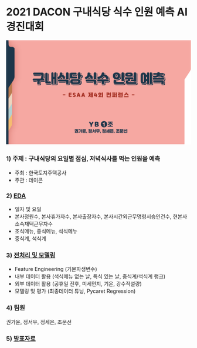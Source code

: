 # 2021 DACON 구내식당 식수 인원 예측 AI 경진대회

![png](슬라이드1.png)

### 1) 주제 : 구내식당의 요일별 점심, 저녁식사를 먹는 인원을 예측
- 주최 : 한국토지주택공사
- 주관 : 데이콘

### 2) [EDA](https://github.com/chom5621/2021-DACON/blob/1dcbf64ad2941ea1e2ca5a108bfe166269ceb686/EDA.ipynb)
- 일자 및 요일
- 본사정원수, 본사휴가자수, 본사출장자수, 본사시간외근무명령서승인건수, 현본사소속재택근무자수
- 조식메뉴, 중식메뉴, 석식메뉴
- 중식계, 석식계    

### 3) [전처리 및 모델링](https://github.com/chom5621/2021-DACON/blob/1dcbf64ad2941ea1e2ca5a108bfe166269ceb686/%EC%A0%84%EC%B2%98%EB%A6%AC%20%EB%B0%8F%20%EB%AA%A8%EB%8D%B8%EB%A7%81.ipynb)
- Feature Engineering (기본파생변수)
- 내부 데이터 활용 (석식메뉴 없는 날, 특식 있는 날, 중식계/석식계 랭크)
- 외부 데이터 활용 (공휴일 전후, 미세먼지, 기온, 강수적설량)
- 모델링 및 평가 (최종데이터 튜닝, Pycaret Regression)

### 4) 팀원
권가윤, 정서우, 정세은, 조문선

### 5) [발표자료](https://chom5621.github.io/project/esaa/(2021-DACON)-%EA%B5%AC%EB%82%B4%EC%8B%9D%EB%8B%B9-%EC%8B%9D%EC%88%98-%EC%9D%B8%EC%9B%90-%EC%98%88%EC%B8%A1/)
